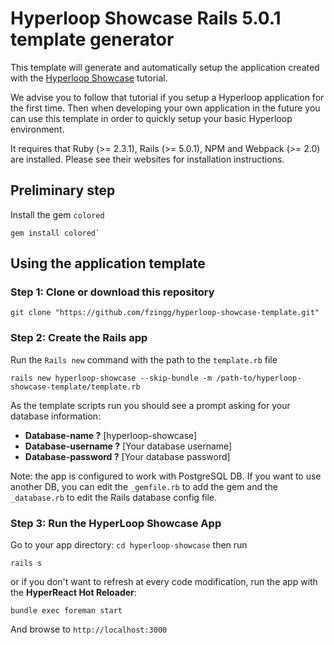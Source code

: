 # Hyperloop Showcase Rails 5.0.1 template generator

This template will generate and automatically setup the application created with the [Hyperloop Showcase](https://github.com/fzingg/hyperloop-showcase) tutorial.

We advise you to follow that tutorial if you setup a Hyperloop application for the first time. Then when developing your own application in the future you can use this template in order to quickly setup your basic Hyperloop environment.

It requires that Ruby (>= 2.3.1), Rails (>= 5.0.1), NPM and Webpack (>= 2.0) are installed. Please see their websites for installation instructions.

## Preliminary step

Install the gem `colored`
```
gem install colored`
```

## Using the application template

### Step 1: Clone or download this repository

```
git clone "https://github.com/fzingg/hyperloop-showcase-template.git"
```

### Step 2: Create the Rails app

Run the `Rails new` command with the path to the `template.rb` file

```
rails new hyperloop-showcase --skip-bundle -m /path-to/hyperloop-showcase-template/template.rb
```

As the template scripts run you should see a prompt asking for your database information:

+ **Database-name ?** [hyperloop-showcase]
+ **Database-username ?** [Your database username]
+ **Database-password ?** [Your database password]

Note: the app is configured to work with PostgreSQL DB. If you want to  use another DB, you can edit the `_gemfile.rb` to add the gem and the `_database.rb` to edit the Rails database config file.

### Step 3: Run the HyperLoop Showcase App

Go to your app directory: `cd hyperloop-showcase` then run

```
rails s
```

or if you don't want to refresh at every code modification, run the app with the **HyperReact Hot Reloader**:

```
bundle exec foreman start
```

And browse to `http://localhost:3000`


